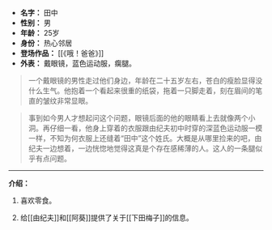 
- **名字：** 田中
- **性别：** 男
- **年龄：** 25岁
- **身份：** 热心邻居
- **登场作品：** [[《哦！爸爸》]] 
- **外表：** 戴眼镜，蓝色运动服，瘸腿。

> 一个戴眼镜的男性走过他们身边，年龄在二十五岁左右，苍白的瘦脸显得没什么生气。他抱着一个看起来很重的纸袋，拖着一只脚走着，刻在眉间的笔直的皱纹非常显眼。

> 事到如今男人才想起问这个问题，眼镜后面的他的眼睛看上去就像两个小洞。再仔细一看，他身上穿着的衣服跟由纪夫初中时穿的深蓝色运动服一模一样，不知为何衣服上还缝着“田中”这个姓氏。大概是从哪里捡来的吧，由纪夫一边想着，一边恍惚地觉得这真是个存在感稀薄的人。这人的一条腿似乎有点问题。

---

**介绍：** 

1. 喜欢零食。

2. 给[[由纪夫]]和[[阿葵]]提供了关于[[下田梅子]]的信息。
